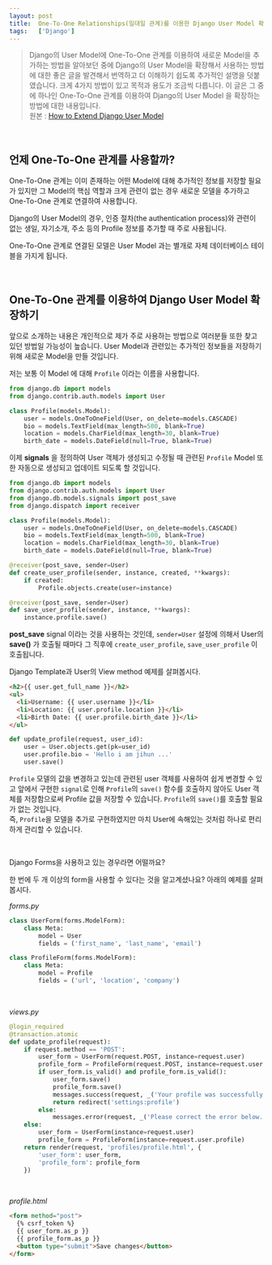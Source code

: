 ```yaml
---
layout: post
title:  One-To-One Relationships(일대일 관계)를 이용한 Django User Model 확장하기
tags:   ['Django']
---
```


> Django의 User Model에 One-To-One 관계를 이용하여 새로운 Model을 추가하는 방법을 알아보던 중에 Django의 User Model을 확장해서 사용하는 방법에 대한 좋은 글을 발견해서 번역하고 더 이해하기 쉽도록 추가적인 설명을 덧붙였습니다. 크게 4가지 방법이 있고 목적과 용도가 조금씩 다릅니다. 이 글은 그 중에 하나인 One-To-One 관계를 이용하여 Django의 User Model 을 확장하는 방법에 대한 내용입니다.  
원본 : [How to Extend Django User Model](https://simpleisbetterthancomplex.com/tutorial/2016/07/22/how-to-extend-django-user-model.html)    

<br/>  

## 언제 One-To-One 관계를 사용할까?  

One-To-One 관계는 이미 존재하는 어떤 Model에 대해 추가적인 정보를 저장할 필요가 있지만 그 Model의 핵심 역할과 크게 관련이 없는 경우 새로운 모델을 추가하고 One-To-One 관계로 연결하여 사용합니다.  

Django의 User Model의 경우, 인증 절차(the authentication process)와 관련이 없는 생일, 자기소개, 주소 등의 Profile 정보를 추가할 때 주로 사용됩니다.  

One-To-One 관계로 연결된 모델은 User Model 과는 별개로 자체 데이터베이스 테이블을 가지게 됩니다.

<br/>  

## One-To-One 관계를 이용하여 Django User Model 확장하기  

앞으로 소개하는 내용은 개인적으로 제가 주로 사용하는 방법으로 여러분들 또한 찾고 있던 방법일 가능성이 높습니다. User Model과 관련있는 추가적인 정보들을 저장하기 위해 새로운 Model을 만들 것입니다.  

저는 보통 이 Model 에 대해 `Profile` 이라는 이름을 사용합니다.   

```python
from django.db import models
from django.contrib.auth.models import User

class Profile(models.Model):
    user = models.OneToOneField(User, on_delete=models.CASCADE)
    bio = models.TextField(max_length=500, blank=True)
    location = models.CharField(max_length=30, blank=True)
    birth_date = models.DateField(null=True, blank=True)
```  

이제 **signals** 을 정의하여 User 객체가 생성되고 수정될 때 관련된 `Profile` Model 또한 자동으로 생성되고 업데이트 되도록 할 것입니다.  

```python
from django.db import models
from django.contrib.auth.models import User
from django.db.models.signals import post_save
from django.dispatch import receiver

class Profile(models.Model):
    user = models.OneToOneField(User, on_delete=models.CASCADE)
    bio = models.TextField(max_length=500, blank=True)
    location = models.CharField(max_length=30, blank=True)
    birth_date = models.DateField(null=True, blank=True)

@receiver(post_save, sender=User)
def create_user_profile(sender, instance, created, **kwargs):
    if created:
        Profile.objects.create(user=instance)

@receiver(post_save, sender=User)
def save_user_profile(sender, instance, **kwargs):
    instance.profile.save()
```  

**post_save** signal 이라는 것을 사용하는 것인데, `sender=User` 설정에 의해서 User의 **save()** 가 호출될 때마다 그 직후에 `create_user_profile`, `save_user_profile` 이 호출됩니다.  

Django Template과 User의 View method 예제를 살펴봅시다.    

```html
<h2>{{ user.get_full_name }}</h2>
<ul>
  <li>Username: {{ user.username }}</li>
  <li>Location: {{ user.profile.location }}</li>
  <li>Birth Date: {{ user.profile.birth_date }}</li>
</ul>
```   

```python
def update_profile(request, user_id):
    user = User.objects.get(pk=user_id)
    user.profile.bio = 'Hello i am jihun ...'
    user.save()
```   

`Profile` 모델의 값을 변경하고 있는데 관련된 user 객체를 사용하여 쉽게 변경할 수 있고 앞에서 구현한 `signal`로 인해 `Profile`의 `save()` 함수를 호출하지 않아도 User 객체를 저장함으로써 Profile 값을 저장할 수 있습니다. `Profile`의 `save()`를 호출할 필요가 없는 것입니다.  
즉, `Profile`을 모델을 추가로 구현하였지만 마치 User에 속해있는 것처럼 하나로 편리하게 관리할 수 있습니다.  

<br/>  

Django Forms을 사용하고 있는 경우라면 어떨까요?  

한 번에 두 개 이상의 form을 사용할 수 있다는 것을 알고계셨나요?
아래의 예제를 살펴봅시다.   

_forms.py_   

```python
class UserForm(forms.ModelForm):
    class Meta:
        model = User
        fields = ('first_name', 'last_name', 'email')

class ProfileForm(forms.ModelForm):
    class Meta:
        model = Profile
        fields = ('url', 'location', 'company')
```   

<br/>  

_views.py_  

```python
@login_required
@transaction.atomic
def update_profile(request):
    if request.method == 'POST':
        user_form = UserForm(request.POST, instance=request.user)
        profile_form = ProfileForm(request.POST, instance=request.user.profile)
        if user_form.is_valid() and profile_form.is_valid():
            user_form.save()
            profile_form.save()
            messages.success(request, _('Your profile was successfully updated!'))
            return redirect('settings:profile')
        else:
            messages.error(request, _('Please correct the error below.'))
    else:
        user_form = UserForm(instance=request.user)
        profile_form = ProfileForm(instance=request.user.profile)
    return render(request, 'profiles/profile.html', {
        'user_form': user_form,
        'profile_form': profile_form
    })
```   

<br/>  

_profile.html_  

```html
<form method="post">
  {% csrf_token %}
  {{ user_form.as_p }}
  {{ profile_form.as_p }}
  <button type="submit">Save changes</button>
</form>
```   

